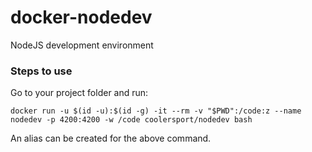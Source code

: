 # docker-nodedev

NodeJS development environment

### Steps to use

Go to your project folder and run:

    docker run -u $(id -u):$(id -g) -it --rm -v "$PWD":/code:z --name nodedev -p 4200:4200 -w /code coolersport/nodedev bash

An alias can be created for the above command.
